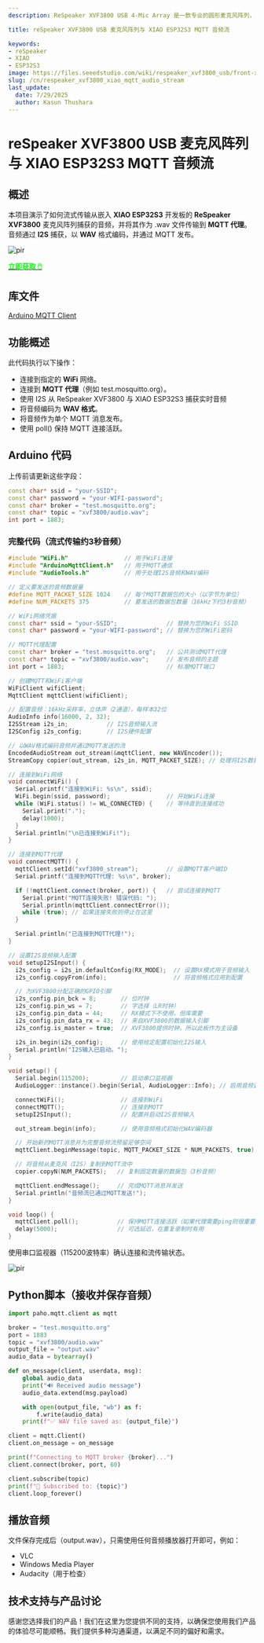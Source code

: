 ```yaml
---
description: ReSpeaker XVF3800 USB 4-Mic Array 是一款专业的圆形麦克风阵列，具有 AEC、波束成形、噪声抑制和 360° 语音捕获功能。与 XIAO ESP32S3 配对，可为智能设备、机器人和物联网应用提供先进的语音控制。探索无缝集成和双模式灵活性。

title: reSpeaker XVF3800 USB 麦克风阵列与 XIAO ESP32S3 MQTT 音频流

keywords:
- reSpeaker
- XIAO
- ESP32S3
image: https://files.seeedstudio.com/wiki/respeaker_xvf3800_usb/front-xiao.webp
slug: /cn/respeaker_xvf3800_xiao_mqtt_audio_stream
last_update:
  date: 7/29/2025
  author: Kasun Thushara
---
```


# reSpeaker XVF3800 USB 麦克风阵列与 XIAO ESP32S3 MQTT 音频流

## 概述

本项目演示了如何流式传输从嵌入 **XIAO ESP32S3** 开发板的 **ReSpeaker XVF3800** 麦克风阵列捕获的音频，并将其作为 .wav 文件传输到 **MQTT 代理**。音频通过 **I2S** 捕获，以 **WAV** 格式编码，并通过 MQTT 发布。


<p style={{textAlign: 'center'}}><img src="https://files.seeedstudio.com/wiki/respeaker_xvf3800_usb/front-xiao.jpg" alt="pir" width={600} height="auto" /></p>

<div class="get_one_now_container" style={{textAlign: 'center'}}>
    <a class="get_one_now_item" href="https://www.seeedstudio.com/ReSpeaker-XVF3800-4-Mic-Array-With-XIAO-ESP32S3-p-6489.html" target="_blank" rel="noopener noreferrer">
            <strong><span><font color={'FFFFFF'} size={"4"}> 立即获取 🖱️</font></span></strong>
    </a>
</div>

## 库文件

[Arduino MQTT Client](https://docs.arduino.cc/libraries/arduinomqttclient/)

## 功能概述

此代码执行以下操作：
- 连接到指定的 **WiFi** 网络。
- 连接到 **MQTT 代理**（例如 test.mosquitto.org）。
- 使用 I2S 从 ReSpeaker XVF3800 与 XIAO ESP32S3 捕获实时音频
- 将音频编码为 **WAV 格式**。
- 将音频作为单个 MQTT 消息发布。
- 使用 poll() 保持 MQTT 连接活跃。

## Arduino 代码

上传前请更新这些字段：

```cpp
const char* ssid = "your-SSID";
const char* password = "your-WIFI-password";
const char* broker = "test.mosquitto.org";
const char* topic = "xvf3800/audio.wav";
int port = 1883;
```

### 完整代码（流式传输约3秒音频）

```cpp
#include "WiFi.h"                // 用于WiFi连接
#include "ArduinoMqttClient.h"   // 用于MQTT通信
#include "AudioTools.h"          // 用于处理I2S音频和WAV编码

// 定义要发送的音频数据量
#define MQTT_PACKET_SIZE 1024    // 每个MQTT数据包的大小（以字节为单位）
#define NUM_PACKETS 375          // 要发送的数据包数量（16kHz下约3秒音频）

// WiFi网络凭据
const char* ssid = "your-SSID";              // 替换为您的WiFi SSID
const char* password = "your-WIFI-password"; // 替换为您的WiFi密码

// MQTT代理配置
const char* broker = "test.mosquitto.org";   // 公共测试MQTT代理
const char* topic = "xvf3800/audio.wav";     // 发布音频的主题
int port = 1883;                             // 标准MQTT端口

// 创建MQTT和WiFi客户端
WiFiClient wifiClient;
MqttClient mqttClient(wifiClient);

// 配置音频：16kHz采样率，立体声（2通道），每样本32位
AudioInfo info(16000, 2, 32);
I2SStream i2s_in;           // I2S音频输入流
I2SConfig i2s_config;       // I2S硬件配置

// 以WAV格式编码音频并通过MQTT发送的流
EncodedAudioStream out_stream(&mqttClient, new WAVEncoder());
StreamCopy copier(out_stream, i2s_in, MQTT_PACKET_SIZE); // 处理将I2S数据复制到MQTT流中

// 连接到WiFi网络
void connectWiFi() {
  Serial.printf("连接到WiFi: %s\n", ssid);
  WiFi.begin(ssid, password);                // 开始WiFi连接
  while (WiFi.status() != WL_CONNECTED) {    // 等待直到连接成功
    Serial.print(".");
    delay(1000);
  }
  Serial.println("\n已连接到WiFi!");
}

// 连接到MQTT代理
void connectMQTT() {
  mqttClient.setId("xvf3800_stream");        // 设置MQTT客户端ID
  Serial.printf("连接到MQTT代理: %s\n", broker);

  if (!mqttClient.connect(broker, port)) {   // 尝试连接到MQTT
    Serial.print("MQTT连接失败! 错误代码: ");
    Serial.println(mqttClient.connectError());
    while (true); // 如果连接失败则停止在这里
  }

  Serial.println("已连接到MQTT代理!");
}

// 设置I2S音频输入配置
void setupI2SInput() {
  i2s_config = i2s_in.defaultConfig(RX_MODE);  // 设置RX模式用于音频输入
  i2s_config.copyFrom(info);                   // 将音频格式应用到配置

  // 为XVF3800分配正确的GPIO引脚
  i2s_config.pin_bck = 8;       // 位时钟
  i2s_config.pin_ws = 7;        // 字选择（LR时钟）
  i2s_config.pin_data = 44;     // RX模式下不使用，但库需要
  i2s_config.pin_data_rx = 43;  // 来自XVF3800的数据输入引脚
  i2s_config.is_master = true;  // XVF3800提供时钟，所以此板作为主设备

  i2s_in.begin(i2s_config);     // 使用给定配置初始化I2S输入
  Serial.println("I2S输入已启动。");
}

void setup() {
  Serial.begin(115200);         // 启动串口监视器
  AudioLogger::instance().begin(Serial, AudioLogger::Info); // 启用音频调试日志

  connectWiFi();                // 连接到WiFi
  connectMQTT();                // 连接到MQTT
  setupI2SInput();              // 配置并启动I2S音频输入

  out_stream.begin(info);       // 使用音频格式初始化WAV编码器

  // 开始新的MQTT消息并为完整音频流预留足够空间
  mqttClient.beginMessage(topic, MQTT_PACKET_SIZE * NUM_PACKETS, true);

  // 将音频从麦克风（I2S）复制到MQTT流中
  copier.copyN(NUM_PACKETS);   // 复制固定数量的数据包（3秒音频）

  mqttClient.endMessage();     // 完成MQTT消息并发送
  Serial.println("音频流已通过MQTT发送!");
}

void loop() {
  mqttClient.poll();           // 保持MQTT连接活跃（如果代理需要ping则很重要）
  delay(5000);                 // 可选延迟，在重复录制时有用
}

```

使用串口监视器（115200波特率）确认连接和流传输状态。

<p style={{textAlign: 'center'}}><img src="https://files.seeedstudio.com/wiki/respeaker_xvf3800_usb/mqtt_sm.PNG" alt="pir" width={700} height="auto" /></p>

## Python脚本（接收并保存音频）

```python
import paho.mqtt.client as mqtt

broker = "test.mosquitto.org"
port = 1883
topic = "xvf3800/audio.wav"
output_file = "output.wav"
audio_data = bytearray()

def on_message(client, userdata, msg):
    global audio_data
    print("🔊 Received audio message")
    audio_data.extend(msg.payload)

    with open(output_file, "wb") as f:
        f.write(audio_data)
    print(f"✅ WAV file saved as: {output_file}")

client = mqtt.Client()
client.on_message = on_message

print(f"Connecting to MQTT broker {broker}...")
client.connect(broker, port, 60)

client.subscribe(topic)
print(f"📡 Subscribed to: {topic}")
client.loop_forever()

```

## 播放音频

文件保存完成后（output.wav），只需使用任何音频播放器打开即可，例如：

- VLC
- Windows Media Player
- Audacity（用于检查）

## 技术支持与产品讨论

感谢您选择我们的产品！我们在这里为您提供不同的支持，以确保您使用我们产品的体验尽可能顺畅。我们提供多种沟通渠道，以满足不同的偏好和需求。

<div class="button_tech_support_container">
<a href="https://forum.seeedstudio.com/" class="button_forum"></a> 
<a href="https://www.seeedstudio.com/contacts" class="button_email"></a>
</div>

<div class="button_tech_support_container">
<a href="https://discord.gg/eWkprNDMU7" class="button_discord"></a> 
<a href="https://github.com/Seeed-Studio/wiki-documents/discussions/69" class="button_discussion"></a>
</div>
